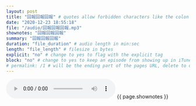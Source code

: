```yaml
---
layout: post
title: "回報回報回報" # quotes allow forbidden characters like the colon
date: "2020-12-23 18:55:18"
file: "/audio/回報回報回報.mp3"
shownotes: "回報回報回報"
summary: "回報回報回報"
duration: "file_duration" # audio length in min:sec
length: "file_length" # filesize in bytes
explicit: "no" # change to yes to flag with the explicit tag
block: "no" # change to yes to keep an episode from showing up in iTunes
# permalink: /1 # will be the ending part of the pages URL, delete to default to the title
---
```


<audio controls>
<source src="{{site.url}}{{site.baseurl}}{{ page.file }}" type="audio/x-mp3">
Your browser does not support the audio element.
</audio>
{{ page.shownotes }}
